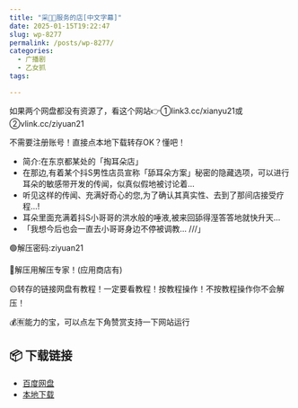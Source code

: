 ```yaml
---
title: "采👂🏻服务的店[中文字幕]"
date: 2025-01-15T19:22:47
slug: wp-8277
permalink: /posts/wp-8277/
categories:
  - 广播剧
  - 乙女抓
tags:

---
```


如果两个网盘都没有资源了，看这个网站👉①link3.cc/xianyu21或②vlink.cc/ziyuan21

不需要注册账号！直接点本地下载转存OK？懂吧！

*   简介:在东京都某处的「掏耳朵店」
*   在那边,有着某个抖S男性店员宣称「舔耳朵方案」秘密的隐藏选项，可以进行耳朵的敏感带开发的传闻，似真似假地被讨论着…
*   听见这样的传闻、充满好奇心的您,为了确认其真实性、去到了那间店接受疗程…!
*   耳朵里面充满着抖S小哥哥的洪水般的唾液,被来回舔得溼答答地就快升天…
*   「我想今后也会一直去小哥哥身边不停被调教… ///」

🟢解压密码:ziyuan21

🔵解压用解压专家！(应用商店有)

🟡转存的链接网盘有教程！一定要看教程！按教程操作！不按教程操作你不会解压！

💰🈶能力的宝，可以点左下角赞赏支持一下网站运行

## 📦 下载链接
- [百度网盘](https://blziyuan21.com/pay-download/8277?key=857cca09a4&down_id=0)
- [本地下载](https://blziyuan21.com/pay-download/8277?key=857cca09a4&down_id=1)

